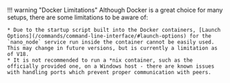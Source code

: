 !!! warning "Docker Limitations"
	Although Docker is a great choice for many setups, there are some limitations to be aware of:

	* Due to the startup script built into the Docker containers, [Launch Options](/commands/command-line-interface/#launch-options) for the `nano_node` service run inside the container cannot be easily used. This may change in future versions, but is currently a limitation as of V18.
	* It is not recommended to run a *nix container, such as the officially provided one, on a Windows host - there are known issues with handling ports which prevent proper communication with peers.
